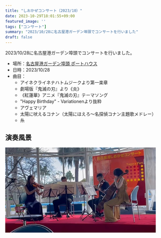```yaml
---
title: "しおかぜコンサート（2023/10）"
date: 2023-10-29T18:01:55+09:00
featured_image: ''
tags: ["コンサート"]
summary: "2023/10/28に名古屋港ガーデン埠頭でコンサートを行いました"
draft: false
---
```


2023/10/28に名古屋港ガーデン埠頭でコンサートを行いました。

* 場所：[名古屋港ガーデン埠頭 ポートハウス](https://nagoyaaqua.jp/garden-pier/port-house/)
* 日時：2023/10/28
* 曲目：
  * アイネクライネナハトムジークより第一楽章
  * 劇場版『鬼滅の刃』より《炎》
  * 《紅蓮華》アニメ『鬼滅の刃』テーマソング
  * "Happy Birthday" - Variationenより抜粋
  * アヴェマリア
  * 太陽に吠えるコナン（太陽にほえろ〜名探偵コナン主題歌メドレー）
  * 糸

## 演奏風景

![演奏風景1](images/photo1.jpeg) 

